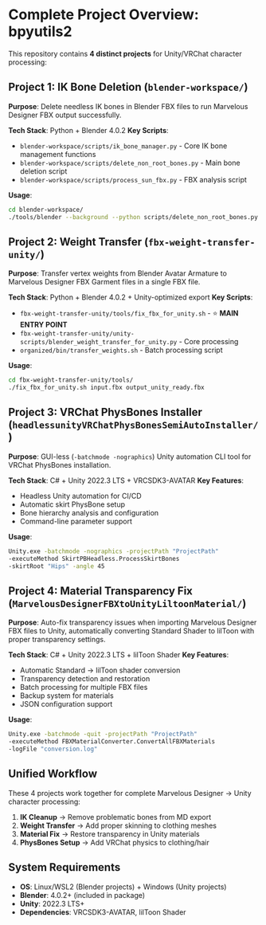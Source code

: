 # Complete Project Overview: bpyutils2

This repository contains **4 distinct projects** for Unity/VRChat character processing:

## Project 1: IK Bone Deletion (`blender-workspace/`)
**Purpose**: Delete needless IK bones in Blender FBX files to run Marvelous Designer FBX output successfully.

**Tech Stack**: Python + Blender 4.0.2
**Key Scripts**:
- `blender-workspace/scripts/ik_bone_manager.py` - Core IK bone management functions
- `blender-workspace/scripts/delete_non_root_bones.py` - Main bone deletion script  
- `blender-workspace/scripts/process_sun_fbx.py` - FBX analysis script

**Usage**:
```bash
cd blender-workspace/
./tools/blender --background --python scripts/delete_non_root_bones.py
```

## Project 2: Weight Transfer (`fbx-weight-transfer-unity/`)
**Purpose**: Transfer vertex weights from Blender Avatar Armature to Marvelous Designer FBX Garment files in a single FBX file.

**Tech Stack**: Python + Blender 4.0.2 + Unity-optimized export
**Key Scripts**:
- `fbx-weight-transfer-unity/tools/fix_fbx_for_unity.sh` - ⭐ **MAIN ENTRY POINT**
- `fbx-weight-transfer-unity/unity-scripts/blender_weight_transfer_for_unity.py` - Core processing
- `organized/bin/transfer_weights.sh` - Batch processing script

**Usage**:
```bash
cd fbx-weight-transfer-unity/tools/
./fix_fbx_for_unity.sh input.fbx output_unity_ready.fbx
```

## Project 3: VRChat PhysBones Installer (`headlessunityVRChatPhysBonesSemiAutoInstaller/`)
**Purpose**: GUI-less (`-batchmode -nographics`) Unity automation CLI tool for VRChat PhysBones installation.

**Tech Stack**: C# + Unity 2022.3 LTS + VRCSDK3-AVATAR
**Key Features**:
- Headless Unity automation for CI/CD
- Automatic skirt PhysBone setup
- Bone hierarchy analysis and configuration
- Command-line parameter support

**Usage**:
```bash
Unity.exe -batchmode -nographics -projectPath "ProjectPath" 
-executeMethod SkirtPBHeadless.ProcessSkirtBones 
-skirtRoot "Hips" -angle 45
```

## Project 4: Material Transparency Fix (`MarvelousDesignerFBXtoUnityLiltoonMaterial/`)
**Purpose**: Auto-fix transparency issues when importing Marvelous Designer FBX files to Unity, automatically converting Standard Shader to lilToon with proper transparency settings.

**Tech Stack**: C# + Unity 2022.3 LTS + lilToon Shader
**Key Features**:
- Automatic Standard → lilToon shader conversion
- Transparency detection and restoration
- Batch processing for multiple FBX files
- Backup system for materials
- JSON configuration support

**Usage**:
```bash
Unity.exe -batchmode -quit -projectPath "ProjectPath" 
-executeMethod FBXMaterialConverter.ConvertAllFBXMaterials 
-logFile "conversion.log"
```

## Unified Workflow
These 4 projects work together for complete Marvelous Designer → Unity character processing:

1. **IK Cleanup** → Remove problematic bones from MD export
2. **Weight Transfer** → Add proper skinning to clothing meshes  
3. **Material Fix** → Restore transparency in Unity materials
4. **PhysBones Setup** → Add VRChat physics to clothing/hair

## System Requirements
- **OS**: Linux/WSL2 (Blender projects) + Windows (Unity projects)
- **Blender**: 4.0.2+ (included in package)
- **Unity**: 2022.3 LTS+
- **Dependencies**: VRCSDK3-AVATAR, lilToon Shader